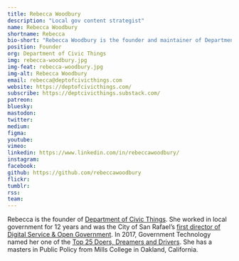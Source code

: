 ```yaml
---
title: Rebecca Woodbury
description: "Local gov content strategist"
name: Rebecca Woodbury
shortname: Rebecca
bio-short: "Rebecca Woodbury is the founder and maintainer of Department of Civic Things."
position: Founder
org: Department of Civic Things
img: rebecca-woodbury.jpg
img-feat: rebecca-woodbury.jpg
img-alt: Rebecca Woodbury
email: rebecca@deptofcivicthings.com
website: https://deptofcivicthings.com/
subscribe: https://deptcivicthings.substack.com/
patreon: 
bluesky: 
mastodon: 
twitter: 
medium: 
figma: 
youtube: 
vimeo: 
linkedin: https://www.linkedin.com/in/rebeccawoodbury/
instagram: 
facebook: 
github: https://github.com/rebeccawoodbury
flickr: 
tumblr: 
rss: 
team: 
---
```


Rebecca is the founder of [Department of Civic Things](https://deptofcivicthings.com/). She worked in local government for 12 years and was the City of San Rafael’s [first director of Digital Service & Open Government](https://www.govtech.com/people/San-Rafaels-Woodbury-Takes-Over-as-Data-Analytics-Czar.html). In 2017, Government Technology named her one of the [Top 25 Doers, Dreamers and Drivers](http://www.govtech.com/top-25/Rebecca-Woodbury.html). She has a masters in Public Policy from Mills College in Oakland, California.